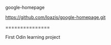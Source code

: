google-homepage

https://github.com/loazis/google-homepage.git

===============

First Odin learning project
